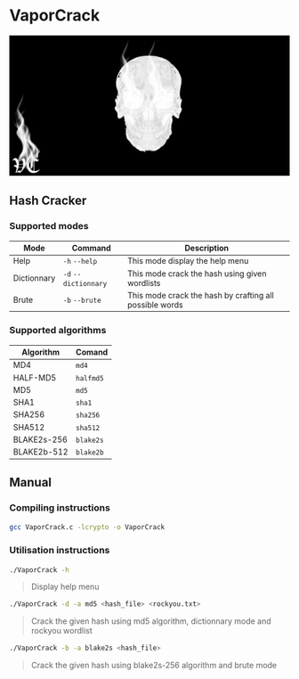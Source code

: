 # VaporCrack
![VaporCrack Logo](/assets/images/VaporCrack.png)

## Hash Cracker

### Supported modes
| Mode | Command | Description |
| --- | --- | --- |
| Help | `-h` `--help` | This mode display the help menu |
| Dictionnary | `-d` `--dictionnary` | This mode crack the hash using given wordlists |
| Brute | `-b` `--brute` | This mode crack the hash by crafting all possible words |

### Supported algorithms
| Algorithm | Comand | 
| --- | --- |
| MD4 | `md4` |
| HALF-MD5 | `halfmd5` |
| MD5 | `md5` |
| SHA1 | `sha1` |
| SHA256 | `sha256` |
| SHA512 | `sha512` |
| BLAKE2s-256 | `blake2s` |
| BLAKE2b-512 | `blake2b` |

## Manual

### Compiling instructions
```bash
gcc VaporCrack.c -lcrypto -o VaporCrack
```

### Utilisation instructions
```bash
./VaporCrack -h
```
> Display help menu

```bash
./VaporCrack -d -a md5 <hash_file> <rockyou.txt>
```

> Crack the given hash using md5 algorithm, dictionnary mode and rockyou wordlist

```bash
./VaporCrack -b -a blake2s <hash_file>
```
> Crack the given hash using blake2s-256 algorithm and brute mode
